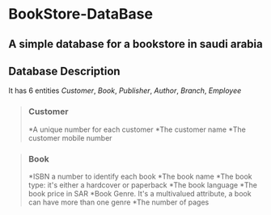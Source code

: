 # BookStore-DataBase
A simple database for a bookstore in saudi arabia 
--
## Database Description
It has 6 entities *Customer*, *Book*, *Publisher*, *Author*, *Branch*, *Employee*

>### Customer
> *A unique number for each customer 
> *The customer name
> *The customer mobile number

>### Book
> *ISBN a number to identify each book
> *The book name
> *The book type: it's either a hardcover or paperback
> *The book language 
> *The book price in SAR
> *Book Genre. It's a multivalued attribute, a book can have more than one genre 
> *The number of pages






